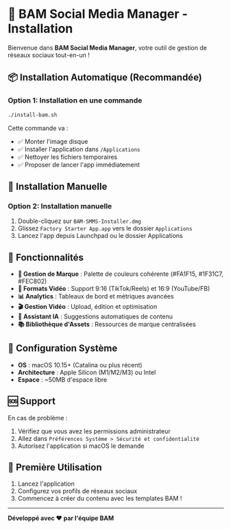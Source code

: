 # 🚀 BAM Social Media Manager - Installation

Bienvenue dans **BAM Social Media Manager**, votre outil de gestion de réseaux sociaux tout-en-un !

## 📦 Installation Automatique (Recommandée)

### Option 1: Installation en une commande
```bash
./install-bam.sh
```

Cette commande va :
- ✅ Monter l'image disque
- ✅ Installer l'application dans `/Applications`
- ✅ Nettoyer les fichiers temporaires
- ✅ Proposer de lancer l'app immédiatement

## 📁 Installation Manuelle

### Option 2: Installation manuelle
1. Double-cliquez sur `BAM-SMMS-Installer.dmg`
2. Glissez `Factory Starter App.app` vers le dossier `Applications`
3. Lancez l'app depuis Launchpad ou le dossier Applications

## 🎯 Fonctionnalités

- **🎨 Gestion de Marque** : Palette de couleurs cohérente (#FA1F15, #1F31C7, #FEC802)
- **📱 Formats Vidéo** : Support 9:16 (TikTok/Reels) et 16:9 (YouTube/FB)
- **📊 Analytics** : Tableaux de bord et métriques avancées
- **🎬 Gestion Vidéo** : Upload, édition et optimisation
- **🤖 Assistant IA** : Suggestions automatiques de contenu
- **📚 Bibliothèque d'Assets** : Ressources de marque centralisées

## 🔧 Configuration Système

- **OS** : macOS 10.15+ (Catalina ou plus récent)
- **Architecture** : Apple Silicon (M1/M2/M3) ou Intel
- **Espace** : ~50MB d'espace libre

## 🆘 Support

En cas de problème :
1. Vérifiez que vous avez les permissions administrateur
2. Allez dans `Préférences Système > Sécurité et confidentialité`
3. Autorisez l'application si macOS le demande

## 🎊 Première Utilisation

1. Lancez l'application
2. Configurez vos profils de réseaux sociaux
3. Commencez à créer du contenu avec les templates BAM !

---

**Développé avec ❤️ par l'équipe BAM** 